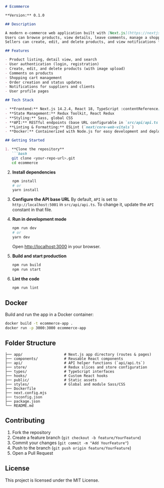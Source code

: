 

````markdown
# Ecommerce

**Version:** 0.1.0

## Description

A modern e-commerce web application built with [Next.js](https://nextjs.org/), React, TypeScript, Redux Toolkit, and Sass.  
Users can browse products, view details, leave comments, manage a shopping cart, and place orders.  
Sellers can create, edit, and delete products, and view notifications for new orders.

## Features

- Product listing, detail view, and search  
- User authentication (login, registration)  
- Create, edit, and delete products (with image upload)  
- Comments on products  
- Shopping cart management  
- Order creation and status updates  
- Notifications for suppliers and clients  
- User profile pages

## Tech Stack

- **Frontend:** Next.js 14.2.4, React 18, TypeScript :contentReference[oaicite:6]{index=6}:contentReference[oaicite:7]{index=7}  
- **State Management:** Redux Toolkit, React Redux  
- **Styling:** Sass, global CSS  
- **API:** RESTful endpoints (base URL configurable in `src/api/api.ts`) :contentReference[oaicite:8]{index=8}:contentReference[oaicite:9]{index=9}  
- **Linting & Formatting:** ESLint (`next/core-web-vitals`)  
- **Docker:** Containerized with Node.js for easy development and deployment :contentReference[oaicite:10]{index=10}

## Getting Started

1. **Clone the repository**  
   ```bash
   git clone <your-repo-url>.git
   cd ecommerce
````

2. **Install dependencies**

   ```bash
   npm install
   # or
   yarn install
   ```

3. **Configure the API base URL**
   By default, `API` is set to `http://localhost:5001` in `src/api/api.ts`.
   To change it, update the `API` constant in that file.

4. **Run in development mode**

   ```bash
   npm run dev
   # or
   yarn dev
   ```

   Open [http://localhost:3000](http://localhost:3000) in your browser.

5. **Build and start production**

   ```bash
   npm run build
   npm run start
   ```

6. **Lint the code**

   ```bash
   npm run lint
   ```

## Docker

Build and run the app in a Docker container:

```bash
docker build -t ecommerce-app .
docker run -p 3000:3000 ecommerce-app
```

## Folder Structure

```
├── app/                   # Next.js app directory (routes & pages)
├── components/            # Reusable React components
├── api/                   # API helper functions (`api/api.ts`)
├── store/                 # Redux slices and store configuration
├── types/                 # TypeScript interfaces
├── hooks/                 # Custom React hooks
├── public/                # Static assets
├── styles/                # Global and module Sass/CSS
├── Dockerfile
├── next.config.mjs
├── tsconfig.json
├── package.json
└── README.md
```

## Contributing

1. Fork the repository
2. Create a feature branch (`git checkout -b feature/YourFeature`)
3. Commit your changes (`git commit -m "Add YourFeature"`)
4. Push to the branch (`git push origin feature/YourFeature`)
5. Open a Pull Request

## License

This project is licensed under the MIT License.

```
```
